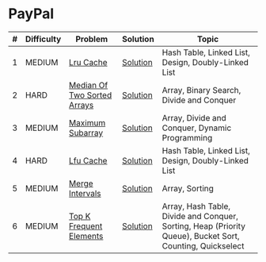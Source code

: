 # PayPal

| # | Difficulty | Problem | Solution | Topic |
|---|------------|---------|----------|--------|
| 1 | MEDIUM | [Lru Cache](https://leetcode.com/problems/lru-cache) | [Solution](../coding/datastructures/linkedList/LRUCache.java) | Hash Table, Linked List, Design, Doubly-Linked List |
| 2 | HARD | [Median Of Two Sorted Arrays](https://leetcode.com/problems/median-of-two-sorted-arrays) | [Solution](../coding/algorithms/SearchingAlgorithms.java) | Array, Binary Search, Divide and Conquer |
| 3 | MEDIUM | [Maximum Subarray](https://leetcode.com/problems/maximum-subarray) | [Solution](../coding/datastructures/arrays/SubArrays.java) | Array, Divide and Conquer, Dynamic Programming |
| 4 | HARD | [Lfu Cache](https://leetcode.com/problems/lfu-cache) | [Solution](../coding/datastructures/linkedList/LFUCache.java) | Hash Table, Linked List, Design, Doubly-Linked List |
| 5 | MEDIUM | [Merge Intervals](https://leetcode.com/problems/merge-intervals) | [Solution](../coding/datastructures/arrays/SubArrays.java) | Array, Sorting |
| 6 | MEDIUM | [Top K Frequent Elements](https://leetcode.com/problems/top-k-frequent-elements) | [Solution](../coding/datastructures/hashMapAndSet/Solutions.java) | Array, Hash Table, Divide and Conquer, Sorting, Heap (Priority Queue), Bucket Sort, Counting, Quickselect |
